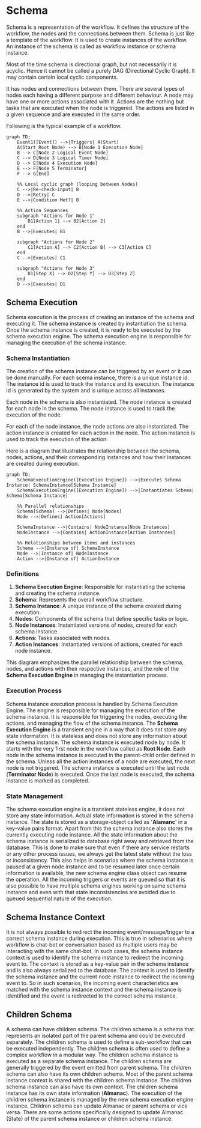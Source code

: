 # Schema

Schema is a representation of the workflow. It defines the structure of the workflow, the nodes and the connections between them. Schema is just like a template of the workflow. It is used to create instances of the workflow. An instance of the schema is called as workflow instance or schema instance.

Most of the time schema is directional graph, but not necessarily it is acyclic. Hence it cannot be called a purely DAG (Directional Cyclic Graph). It may contain certain local cyclic components.

It has nodes and connections between them. There are several types of nodes each having a different purpose and different behaviour. A node may have one or more actions associated with it. Actions are the nothing but tasks that are executed when the node is triggered. The actions are listed in a given sequence and are executed in the same order.

Following is the typical example of a workflow. 
```mermaid
graph TD;
    Event1([Event]) -->|Triggers| A(Start)
    A(Start Root Node) --> B[Node 1 Execution Node]
    B --> C[Node 2 Logical Event Node]
    C --> D[Node 3 Logical Timer Node]
    D --> E[Node 4 Execution Node]
    E --> F[Node 5 Terminator]
    F --> G[End]

    %% Local cyclic graph (looping between Nodes)
    C -->|Re-check-input| B
    D -->|Retry| C
    E -->|Condition Met?| B

    %% Action Sequences
    subgraph "Actions for Node 1"
        B1[Action 1] --> B2[Action 2]
    end
    B -->|Executes| B1

    subgraph "Actions for Node 2"
        C1[Action A] --> C2[Action B] --> C3[Action C]
    end
    C -->|Executes| C1

    subgraph "Actions for Node 3"
        D1[Step X] --> D2[Step Y] --> D3[Step Z]
    end
    D -->|Executes| D1    
```

## Schema Execution

Schema execution is the process of creating an instance of the schema and executing it. The schema instance is created by instantiation the schema. Once the schema instance is created, it is ready to be executed by the schema execution engine. The schema execution engine is responsible for managing the execution of the schema instance.

### Schema Instantiation
The creation of the schema instance can be triggered by an event or it can be done manually. For each scema instance, there is a unique instance id. The instance id is used to track the instance and its execution. The instance id is generated by the system and is unique across all instances.

Each node in the schema is also instantiated. The node instance is created for each node in the schema. The node instance is used to track the execution of the node. 

For each of the node instance, the node actions are also instantiated. The action instance is created for each action in the node. The action instance is used to track the execution of the action.

Here is a diagram that illustrates the relationship between the schema, nodes, actions, and their corresponding instances and how their instances are created during execution.

```mermaid
graph TD;
    SchemaExecutionEngine([Execution Engine]) -->|Executes Schema Instance| SchemaInstance[Schema Instance]
    SchemaExecutionEngine([Execution Engine]) -->|Instantiates Schema| Schema[Schema Instance]
    
    %% Parallel relationships
    Schema[Schema] -->|Defines| Node[Nodes]
    Node -->|Defines| Action[Actions]
    
    SchemaInstance -->|Contains| NodeInstance[Node Instances]
    NodeInstance -->|Contains| ActionInstance[Action Instances]
    
    %% Relationships between items and instances
    Schema -->|Instance of| SchemaInstance
    Node -->|Instance of| NodeInstance
    Action -->|Instance of| ActionInstance
```

### Definitions 
1. **Schema Execution Engine**: Responsible for instantiating the schema and creating the schema instance.
2. **Schema**: Represents the overall workflow structure.
3. **Schema Instance**: A unique instance of the schema created during execution.
4. **Nodes**: Components of the schema that define specific tasks or logic.
5. **Node Instances**: Instantiated versions of nodes, created for each schema instance.
6. **Actions**: Tasks associated with nodes.
7. **Action Instances**: Instantiated versions of actions, created for each node instance.

This diagram emphasizes the parallel relationship between the schema, nodes, and actions with their respective instances, and the role of the **Schema Execution Engine** in managing the instantiation process.

### Execution Process

Schema instance execution process is handled by Schema Execution Engine. The engine is responsible for managing the execution of the schema instance. It is responsible for triggering the nodes, executing the actions, and managing the flow of the schema instance.
The **Schema Execution Engine** is a transient engine in a way that it does not store any state information. It is stateless and does not store any information about the schema instance. 
The schema instance is executed node by node. It starts with the very first node in the workflow called as **Root Node**. Each node in the schema instance is executed in the parent-child order defined in the schema. Unless all the action instances of a node are executed, the next node is not triggered. The schema instance is executed until the last node (**Terminator Node**) is executed. Once the last node is executed, the schema instance is marked as completed.

### State Management
The schema execution engine is a transient stateless engine, it does not store any state information.
Actual state information is stored in the schema instance. The state is stored as a storage-object called as '**Alamanc**' in a key-value pairs format. Apart from this the schema instance also stores the currently executing node instance. All the state information about the schema instance is serialized to database right away and retrieved from the database. This is done to make sure that even if there any service restarts or any other process issues, we always get the latest state without the loss or inconsistency.
This also helps in scenarios where the schema instance is paused at a given node instance and to be resumed later once certain information is available, the new schema engine class object can resume the operation. All the incoming triggers or events are queued so that it is also possible to have multiple schema engines working on same schema instance and even with that state inconsistencies are avoided due to queued sequential nature of the execution.

## Schema Instance Context
It is not always possible to redirect the incoming event/message/trigger to a correct schema instance during execution. This is true in schenarios where workflow is chat-bot or conversation based as multiple users may be interacting with the same chat-bot. 
In such cases, the schema instance context is used to identify the schema instance to redirect the incoming event to. The context is stored as a key-value pair in the schema instance and is also always serialized to the database. The context is used to identify the schema instance and the current node instance to redirect the incoming event to.
So in such scenarios, the incoming event characteristics are matched with the schema instance context and the schema instance is identified and the event is redirected to the correct schema instance.

## Children Schema
A schema can have children schema. The children schema is a schema that represents an isolated part of the parent schema and could be executed separately. The children schema is used to define a sub-workflow that can be executed independently. The children schema is often used to define a complex workflow in a modular way. 
The children schema instance is executed as a separate schema instance. The children schema are generally triggered by the event emitted from parent schema. The children schema can also have its own children schema. 
Most of the parent schema instance context is shared with the children schema instance. The children schema instance can also have its own context. The children schema instance has its own state information (**Almanac**). 
The execution of the children schema instance is managed by the new schema execution engine instance. Children schema can update Almanac or parent schema or vice versa. There are some actions specifically designed to update Almanac (State) of the parent schema instance or children schema instance.